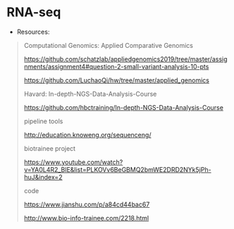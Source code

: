 # RNA-seq
  
*  Resources:  
>Computational Genomics: Applied Comparative Genomics
>
>https://github.com/schatzlab/appliedgenomics2019/tree/master/assignments/assignment4#question-2-small-variant-analysis-10-pts
>
>https://github.com/LuchaoQi/hw/tree/master/applied_genomics 
>
>Havard: In-depth-NGS-Data-Analysis-Course
>
><https://github.com/hbctraining/In-depth-NGS-Data-Analysis-Course>
>
>pipeline tools 
>
>http://education.knoweng.org/sequenceng/ 
>
>biotrainee project
>
>https://www.youtube.com/watch?v=YA0L4R2_BlE&list=PLKOVv6BeGBMQ2bmWE2DRD2NYk5jPh-huJ&index=2
>
>code 
>
><https://www.jianshu.com/p/a84cd44bac67>
>
><http://www.bio-info-trainee.com/2218.html>

